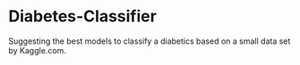 # Diabetes-Classifier
Suggesting the best models to classify a diabetics based on a small data set by Kaggle.com.
